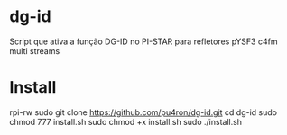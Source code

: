 # dg-id
Script que ativa a função DG-ID no PI-STAR para refletores pYSF3 c4fm multi streams 


# Install

rpi-rw
sudo git clone https://github.com/pu4ron/dg-id.git
cd dg-id
sudo chmod 777 install.sh
sudo chmod +x install.sh
sudo ./install.sh
